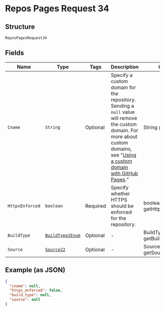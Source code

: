 
# Repos Pages Request 34

## Structure

`ReposPagesRequest34`

## Fields

| Name | Type | Tags | Description | Getter | Setter |
|  --- | --- | --- | --- | --- | --- |
| `Cname` | `String` | Optional | Specify a custom domain for the repository. Sending a `null` value will remove the custom domain. For more about custom domains, see "[Using a custom domain with GitHub Pages](https://docs.github.com/articles/using-a-custom-domain-with-github-pages/)." | String getCname() | setCname(String cname) |
| `HttpsEnforced` | `boolean` | Required | Specify whether HTTPS should be enforced for the repository. | boolean getHttpsEnforced() | setHttpsEnforced(boolean httpsEnforced) |
| `BuildType` | [`BuildType2Enum`](../../doc/models/build-type-2-enum.md) | Optional | - | BuildType2Enum getBuildType() | setBuildType(BuildType2Enum buildType) |
| `Source` | [`Source22`]($m/ReposPagesRequest34Source) | Optional | - | Source22 getSource() | setSource(Source22 source) |

## Example (as JSON)

```json
{
  "cname": null,
  "https_enforced": false,
  "build_type": null,
  "source": null
}
```

